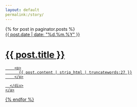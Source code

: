 ```yaml
---
layout: default
permalink:/story/
---
```


<div class="catalogue">
  {% for post in paginator.posts %}
    <a href="{{ post.url | prepend: site.baseurl }}" class="catalogue-item">
      <div>
        <time datetime="{{ post.date }}" class="catalogue-time">{{ post.date | date: "%d.%m.%Y" }}</time>
        <h1 class="catalogue-title">{{ post.title }}</h1> 
        <div class="catalogue-line"></div>

        <p>
          {{ post.content | strip_html | truncatewords:27 }}
        </p>

      </div>
    </a>
  {% endfor %}
</div>
